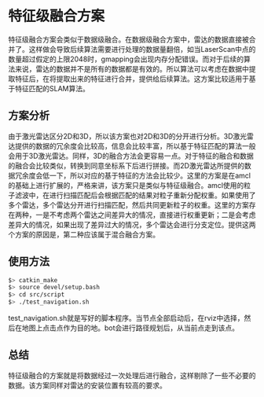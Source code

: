 # 特征级融合方案
特征级融合方案会类似于数据级融合。在数据级融合方案中，雷达的数据直接被合并了。这样做会导致后续算法需要进行处理的数据量翻倍，如当LaserScan中点的数量超过假定的上限2048时，gmapping会出现内存分配错误。而对于后续的算法来说，雷达的数据并不是所有的数据都是有效的。所以算法可以考虑在数据中提取特征后，在将提取出来的特征进行合并，提供给后续算法。这方案比较适用于基于特征匹配的SLAM算法。

## 方案分析
由于激光雷达区分2D和3D，所以该方案也对2D和3D的分开进行分析。3D激光雷达提供的数据的冗余度会比较高，信息会比较丰富，所以基于特征匹配的算法一般会用于3D激光雷达。同样，3D的融合方法会更容易一点。对于特征的融合和数据的融合会比较类似，转换到同意坐标系下后进行拼接。而2D激光雷达所提供的数据冗余度会低一下，所以对应的基于特征的方法会比较少。这里的方案是在amcl的基础上进行扩展的，严格来讲，该方案只是类似与特征级融合。amcl使用的粒子滤波中，在进行扫描匹配后会根据匹配的结果对粒子重新分配权重。如果使用了多个雷达，多个雷达分开进行扫描匹配，然后共同更新粒子的权重。这里的方案存在两种，一是不考虑两个雷达之间差异大的情况，直接进行权重更新；二是会考虑差异大的情况，如果出现了差异过大的情况，多个雷达会进行分支定位。提供这两个方案的原因是，第二种应该属于混合融合方案。

## 使用方法
```bash
$> catkin_make
$> source devel/setup.bash
$> cd src/script
$> ./test_navigation.sh
```
test_navigation.sh就是写好的脚本程序。当节点全部启动后，在rviz中选择，然后在地图上点击点作为目的地。bot会进行路径规划后，从当前点走到该点。

## 总结
特征级融合的方案就是将数据经过一次处理后进行融合，这样剔除了一些不必要的数据。该方案同样对雷达的安装位置有较高的要求。
